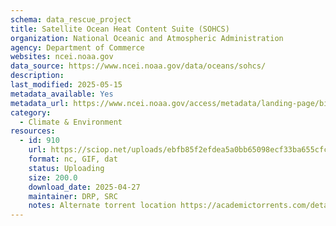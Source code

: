 ```yaml
---
schema: data_rescue_project 
title: Satellite Ocean Heat Content Suite (SOHCS)
organization: National Oceanic and Atmospheric Administration
agency: Department of Commerce
websites: ncei.noaa.gov
data_source: https://www.ncei.noaa.gov/data/oceans/sohcs/
description: 
last_modified: 2025-05-15
metadata_available: Yes
metadata_url: https://www.ncei.noaa.gov/access/metadata/landing-page/bin/iso?id=gov.noaa.nodcNESDIS-OHC
category:
  - Climate & Environment 
resources:
  - id: 910
    url: https://sciop.net/uploads/ebfb85f2efdea5a0bb65098ecf33ba655cfc7ff3
    format: nc, GIF, dat
    status: Uploading
    size: 200.0
    download_date: 2025-04-27
    maintainer: DRP, SRC
    notes: Alternate torrent location https://academictorrents.com/details/ebfb85f2efdea5a0bb65098ecf33ba655cfc7ff3
---
```

